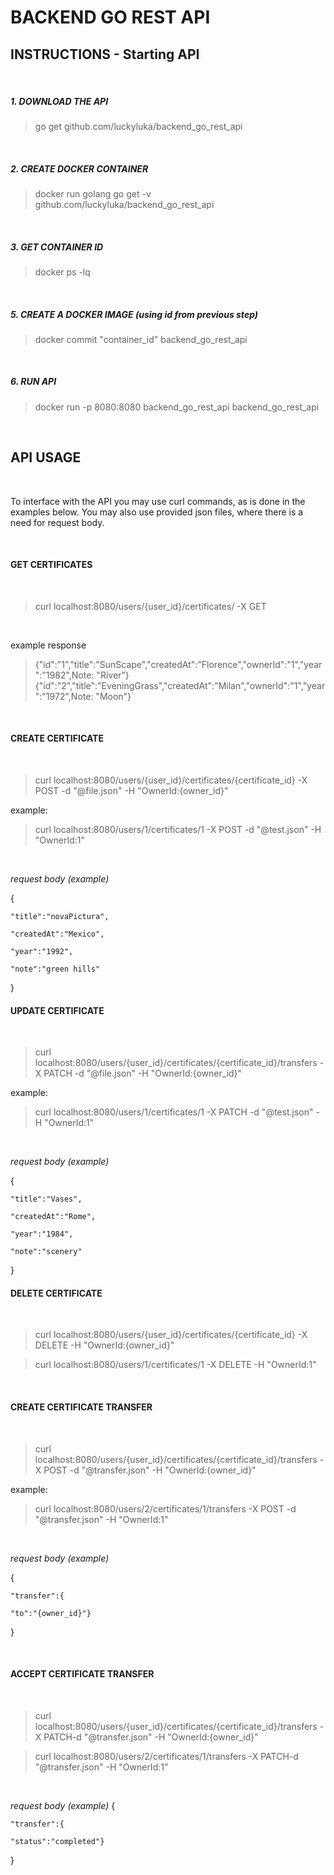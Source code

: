 # BACKEND GO REST API

## INSTRUCTIONS - Starting API
<br/>

##### 1. DOWNLOAD THE API

>go get github.com/luckyluka/backend_go_rest_api
<br/>

##### 2. CREATE DOCKER CONTAINER

>docker run golang go get -v github.com/luckyluka/backend_go_rest_api
<br/>

##### 3. GET CONTAINER ID

>docker ps -lq
<br/>

##### 5. CREATE A DOCKER IMAGE (using id from previous step)

>docker commit "container_id" backend_go_rest_api
<br/>

##### 6. RUN API

>docker run -p 8080:8080 backend_go_rest_api backend_go_rest_api
<br/>


## API USAGE

<br/>

To interface with the API you may use curl commands, as is done in the examples below.
You may also use provided json files, where there is a need for request body.

<br/>

#### GET CERTIFICATES

<br/>

>curl localhost:8080/users/{user_id}/certificates/ -X GET

<br/>

example response

>{"id":"1","title":"SunScape","createdAt":"Florence","ownerId":"1","year":"1982",Note: "River"}
>{"id":"2","title":"EveningGrass","createdAt":"Milan","ownerId":"1","year":"1972",Note: "Moon"}


<br/>

#### CREATE CERTIFICATE

<br/>

>curl localhost:8080/users/{user_id}/certificates/{certificate_id} -X POST -d "@file.json" -H "OwnerId:{owner_id}"

example:

>curl localhost:8080/users/1/certificates/1 -X POST -d "@test.json" -H "OwnerId:1"
<br/>

_request body (example)_

{
    
    "title":"novaPictura",
    
    "createdAt":"Mexico",
   
    "year":"1992",
   
    "note":"green hills"

}


#### UPDATE CERTIFICATE
<br/>

>curl localhost:8080/users/{user_id}/certificates/{certificate_id}/transfers -X PATCH -d "@file.json" -H "OwnerId:{owner_id}"

example:

>curl localhost:8080/users/1/certificates/1 -X PATCH -d "@test.json" -H "OwnerId:1"
<br/>

_request body (example)_

{

    "title":"Vases",
    
    "createdAt":"Rome",
   
    "year":"1984",
    
    "note":"scenery"

}




#### DELETE CERTIFICATE
<br/>


>curl localhost:8080/users/{user_id}/certificates/{certificate_id} -X DELETE -H "OwnerId:{owner_id}"

>curl localhost:8080/users/1/certificates/1 -X DELETE -H "OwnerId:1"
<br/>


#### CREATE CERTIFICATE TRANSFER

<br/>

>curl localhost:8080/users/{user_id}/certificates/{certificate_id}/transfers -X POST -d "@transfer.json" -H "OwnerId:{owner_id}"

example:
<br/>

>curl localhost:8080/users/2/certificates/1/transfers -X POST -d "@transfer.json" -H "OwnerId:1"
<br/>

_request body (example)_

{

    "transfer":{
    
    "to":"{owner_id}"}

}

<br/>

#### ACCEPT CERTIFICATE TRANSFER
<br/>

>curl localhost:8080/users/{user_id}/certificates/{certificate_id}/transfers -X PATCH-d "@transfer.json" -H "OwnerId:{owner_id}"

>curl localhost:8080/users/2/certificates/1/transfers -X PATCH-d "@transfer.json" -H "OwnerId:1"

<br/>

_request body (example)_
{
    
    "transfer":{
    
    "status":"completed"}
}





